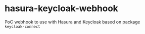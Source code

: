 # hasura-keycloak-webhook

PoC webhook to use with Hasura and Keycloak based on package `keycloak-connect`
